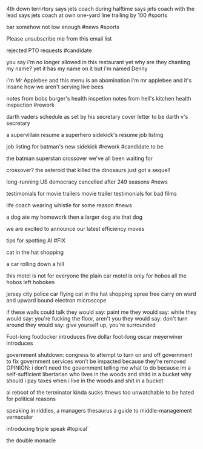 4th down terrirtory says jets coach during halftime
says jets coach with the lead
says jets coach at own one-yard line
trailing by 100 #sports 

bar somehow not low enough #news #sports 

Please unsubscribe me from this email list

rejected PTO requests #candidate 

you say i'm no longer allowed in this restaurant yet why are they chanting my name?
yet it has my name on it
but i'm named Denny

i'm Mr Applebee and this menu is an abomination
i'm mr applebee and it's insane how we aren't serving live bees

notes from  bobs burger's health inspetion
notes from hell's kitchen health inspection #rework

darth vaders schedule as set by his secretary 
cover letter to be darth v's secretary

a supervillain resume
a superhero sidekick's resume
job listing

job listing for batman's new sidekick #rework #candidate 
to be

the batman superstan crossover we've all been waiting for

crossover? the asteroid that killed the dinosaurs just got a sequel!

long-running US democracy cancelled after 249 seasons #news 

testimonials for movie trailers
movie trailer testimonials for bad films

life coach wearing whistle for some reason #news 

a dog ate my homework then a larger dog ate that dog 

we are excited to announce our latest efficiency moves 

tips for spotting AI #FIX 

cat in the hat shopping

a car rolling down a hill 

this motel is not for everyone
the plain car motel is only for hobos
all the hobos left hoboken

jersey city police car flying cat in the hat shopping spree free carry on ward and upward bound electron microscope

if these walls could talk they would say: paint me
they would say: white
they would say: you're fucking the floor, aren't you
they would say: don't turn around
they would say: give yourself up, you're surrounded

Foot-long footlocker introduces five dollar foot-long
oscar meyerwiner introduces

government shutdown: 
congress to attempt to turn on and off government to fix 
government services won’t be impacted because they’re removed 
OPINION: i don’t need the government telling me what to do because im a self-sufficient libertarian who lives in the woods and shitd in a bucket 
why should i pay taxes when i live in the woods and shit in a bucket 

ai reboot of the terminator kinda sucks #news 
too unwatchable to be hated for political reasons

speaking in riddles, a managers thesaurus 
a guide to middle-management vernacular

introducing triple speak #topical`

the double monacle